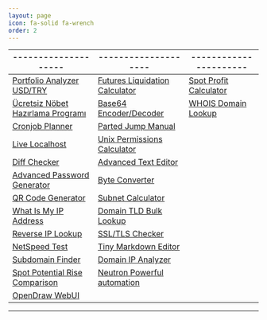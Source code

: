 ```yaml
---
layout: page
icon: fa-solid fa-wrench
order: 2
---
```


|--------------------|--------------------|----------------------|
|--------------------|--------------------|----------------------|
| <a href="https://farukguler.com/app/portfolio-analyzer-usd-try/" target="_blank">Portfolio Analyzer USD/TRY</a> | <a href="https://farukguler.com/app/futures-calc/" target="_blank">Futures Liquidation Calculator</a> | <a href="https://farukguler.com/app/spot-calc/" target="_blank">Spot Profit Calculator</a> |
| <a href="https://farukguler.com/app/nobet/" target="_blank">Ücretsiz Nöbet Hazırlama Programı</a> | <a href="https://farukguler.com/app/base64/" target="_blank">Base64 Encoder/Decoder</a> | <a href="https://farukguler.com/app/whois-lookup/" target="_blank">WHOIS Domain Lookup</a> |
| <a href="https://farukguler.com/app/cronjob-planner/" target="_blank">Cronjob Planner</a> | <a href="https://farukguler.com/app/parted/" target="_blank">Parted Jump Manual</a> |
| <a href="https://farukguler.com/app/live-localhost/" target="_blank">Live Localhost</a> | <a href="https://farukguler.com/app/chmod-calculator/" target="_blank">Unix Permissions Calculator</a> |
| <a href="https://farukguler.com/app/diff/" target="_blank">Diff Checker</a> | <a href="https://farukguler.com/app/text-editor/" target="_blank">Advanced Text Editor</a> |
| <a href="https://farukguler.com/app/random-pass-generator/" target="_blank">Advanced Password Generator</a> | <a href="https://farukguler.com/app/converter/" target="_blank">Byte Converter</a> |
| <a href="https://farukguler.com/app/qr-generator/" target="_blank">QR Code Generator</a> | <a href="https://farukguler.com/app/ipv4-subnet-calculator/" target="_blank">Subnet Calculator</a> |
| <a href="https://farukguler.com/app/my-ip/" target="_blank">What Is My IP Address</a> | <a href="https://farukguler.com/app/tld-lookup/" target="_blank">Domain TLD Bulk Lookup</a> |
| <a href="https://farukguler.com/app/reverse-ip/" target="_blank">Reverse IP Lookup</a> | <a href="https://farukguler.com/app/ssl-tls-checker/" target="_blank">SSL/TLS Checker</a> |
| <a href="https://farukguler.com/app/speed-test/" target="_blank">NetSpeed Test</a> | <a href="https://farukguler.com/app/tiny-markdown-editor/" target="_blank">Tiny Markdown Editor</a> |
| <a href="https://farukguler.com/app/subdomain-finder/" target="_blank">Subdomain Finder</a> | <a href="https://farukguler.com/app/domain-ip-analyzer/" target="_blank">Domain IP Analyzer</a> |
| <a href="https://farukguler.com/app/rise-comparison/" target="_blank">Spot Potential Rise Comparison</a> | <a href="https://github.com/faruk-guler/Neutron/" target="_blank">Neutron Powerful automation</a> |
| <a href="https://farukguler.com/app/open-draw/" target="_blank">OpenDraw WebUI</a> | | |

---
